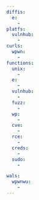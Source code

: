 ```yaml
---
diffis:
  e:
    -
platfs:
  vulnhub:
    -
curls:
  wpwn:
    -
functions:
  unix:
    -
  e:
    -
  vulnhub:
    -
  fuzz:
    -
  wp:
    -
  cve:
    -
  rce:
    -
  creds:
    -
  sudo:
    -

wals:
  wpwnwu:
    -
---
```


